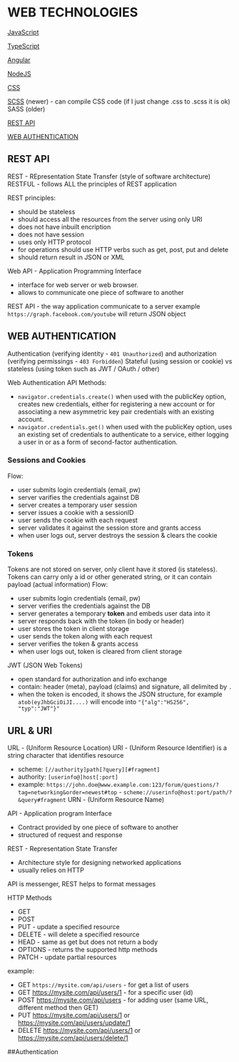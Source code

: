 # WEB TECHNOLOGIES

[JavaScript](JavaScript.md)

[TypeScript](TypeScript.md)

[Angular](Angular.md)

[NodeJS](NodeJS.md)

[CSS](CSS.md)

[SCSS](SCSS.md) (newer) - can compile CSS code (if I just change .css to .scss it is ok)
SASS (older)

[REST API](#REST-API)

[WEB AUTHENTICATION](#WEB-AUTHENTICATION)

## REST API
REST - REpresentation State Transfer (style of software architecture)
RESTFUL - follows ALL the principles of REST application

REST principles:
* should be stateless
* should access all the resources from the server using only URI
* does not have inbuilt encription
* does not have session
* uses only HTTP protocol
* for operations should use HTTP verbs such as get, post, put and delete
* should return result in JSON or XML

Web API - Application Programming Interface
- interface for web server or web browser.
- allows to communicate one piece of software to another

REST API - the way application communicate to a server
example `https://graph.facebook.com/youtube` will return JSON object

## WEB AUTHENTICATION
Authentication (verifying identity - `401 Unauthorized`) and authorization (verifying permissings - `403 Forbidden`)
Stateful (using session or cookie) vs stateless (using token such as JWT / OAuth / other)

Web Authentication API Methods:
* `navigator.credentials.create()` when used with the publicKey option, creates new credentials, either for registering a new account or for associating a new asymmetric key pair credentials with an existing account.
* `navigator.credentials.get()` when used with the publicKey option, uses an existing set of credentials to authenticate to a service, either logging a user in or as a form of second-factor authentication.

### Sessions and Cookies
Flow:
* user submits login credentials (email, pw)
* server varifies the credentials against DB
* server creates a temporary user session
* server issues a cookie with a sessionID
* user sends the cookie with each request
* server validates it against the session store and grants access
* when user logs out, server destroys the session & clears the cookie

### Tokens
Tokens are not stored on server, only client have it stored (is stateless).
Tokens can carry only a id or other generated string, or it can contain payload (actual information)
Flow:
* user submits login credentials (email, pw)
* server verifies the credentials against the DB
* server generates a temporary **token** and embeds user data into it
* server responds back with the token (in body or header)
* user stores the token in client storage
* user sends the token along with each request
* server verifies the token & grants access
* when user logs out, token is cleared from client storage

JWT (JSON Web Tokens)
* open standard for authorization and info exchange
* contain: header (meta), payload (claims) and signature, all delimited by `.`
* when the token is encoded, it shows the JSON structure, for example `atob(eyJhbGciOiJI....)` will encode into `"{"alg":"HS256", "typ":"JWT"}"`

## URL & URI
URL - (Uniform Resource Location)
URI - (Uniform Resource Identifier) is a string character that identifies resource
  - scheme: `[//authority]path[?query][#fragment]`
  - authority: `[userinfo@]host[:port]`
  - example: `https://john.doe@www.example.com:123/forum/questions/?tag=networking&order=newest#top` - `scheme://userinfo@host:port/path/?&query#fragment`
URN - (Uniform Resource Name)



API - Application program Interface
  - Contract provided by one piece of software to another
  - structured of request and response

REST - Representation State Transfer
  - Architecture style for designing networked applications
  - usually relies on HTTP

API is messenger, REST helps to format messages

HTTP Methods
* GET
* POST
* PUT - update a specified resource
* DELETE - will delete a specified resource
* HEAD  - same as get but does not return a body
* OPTIONS - returns the supported http methods
* PATCH - update partial resources

example:
* GET `https://mysite.com/api/users`  - for get a list of users
* GET https://mysite.com/api/users/1  - for a specific user (id)
* POST https://mysite.com/api/users - for adding user (same URL, different method then GET)
* PUT https://mysite.com/api/users/1 or https://mysite.com/api/users/update/1
* DELETE https://mysite.com/api/users/1 or https://mysite.com/api/users/delete/1

##Authentication
